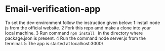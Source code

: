 # Email-verification-app

To set the dev-environment follow the instruction given below:
1 install node js from the official website.
2 Fork this repo amd make a clone into your local machine.
3 Run command <code>npm install </code> in the directory where package.json is present.
4 Run the command node server.js from the terminal.
5 The app is started at localhost:3000/